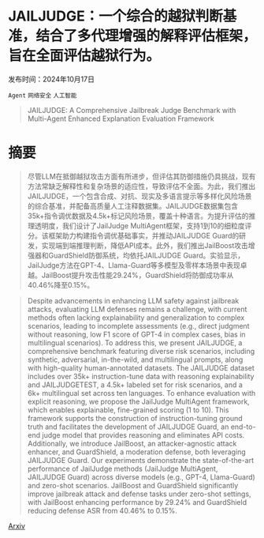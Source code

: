 # JAILJUDGE：一个综合的越狱判断基准，结合了多代理增强的解释评估框架，旨在全面评估越狱行为。

发布时间：2024年10月17日

`Agent` `网络安全` `人工智能`

> JAILJUDGE: A Comprehensive Jailbreak Judge Benchmark with Multi-Agent Enhanced Explanation Evaluation Framework

# 摘要

> 尽管LLM在抵御越狱攻击方面有所进步，但评估其防御措施仍具挑战，现有方法常缺乏解释性和复杂场景的适应性，导致评估不全面。为此，我们推出JAILJUDGE，一个包含合成、对抗、现实及多语言提示等多样化风险场景的综合基准，并配备高质量人工注释数据集。JAILJUDGE数据集包含35k+指令调优数据及4.5k+标记风险场景，覆盖十种语言。为提升评估的推理透明度，我们设计了JailJudge MultiAgent框架，支持1到10的细粒度评分。该框架助力构建指令调优基础事实，并推动JAILJUDGE Guard的研发，实现端到端推理判断，降低API成本。此外，我们推出JailBoost攻击增强器和GuardShield防御系统，均依托JAILJUDGE Guard。实验显示，JailJudge方法在GPT-4、Llama-Guard等多模型及零样本场景中表现卓越。JailBoost提升攻击性能29.24%，GuardShield将防御成功率从40.46%降至0.15%。

> Despite advancements in enhancing LLM safety against jailbreak attacks, evaluating LLM defenses remains a challenge, with current methods often lacking explainability and generalization to complex scenarios, leading to incomplete assessments (e.g., direct judgment without reasoning, low F1 score of GPT-4 in complex cases, bias in multilingual scenarios). To address this, we present JAILJUDGE, a comprehensive benchmark featuring diverse risk scenarios, including synthetic, adversarial, in-the-wild, and multilingual prompts, along with high-quality human-annotated datasets. The JAILJUDGE dataset includes over 35k+ instruction-tune data with reasoning explainability and JAILJUDGETEST, a 4.5k+ labeled set for risk scenarios, and a 6k+ multilingual set across ten languages. To enhance evaluation with explicit reasoning, we propose the JailJudge MultiAgent framework, which enables explainable, fine-grained scoring (1 to 10). This framework supports the construction of instruction-tuning ground truth and facilitates the development of JAILJUDGE Guard, an end-to-end judge model that provides reasoning and eliminates API costs. Additionally, we introduce JailBoost, an attacker-agnostic attack enhancer, and GuardShield, a moderation defense, both leveraging JAILJUDGE Guard. Our experiments demonstrate the state-of-the-art performance of JailJudge methods (JailJudge MultiAgent, JAILJUDGE Guard) across diverse models (e.g., GPT-4, Llama-Guard) and zero-shot scenarios. JailBoost and GuardShield significantly improve jailbreak attack and defense tasks under zero-shot settings, with JailBoost enhancing performance by 29.24% and GuardShield reducing defense ASR from 40.46% to 0.15%.

[Arxiv](https://arxiv.org/abs/2410.12855)